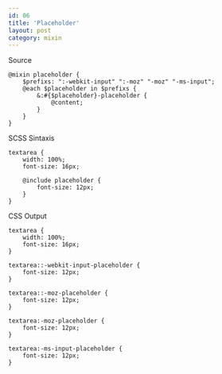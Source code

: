 ```yaml
---
id: 06
title: 'Placeholder'
layout: post
category: mixin
---
```


Source

    @mixin placeholder {
        $prefixs: ":-webkit-input" ":-moz" "-moz" "-ms-input";
        @each $placeholder in $prefixs {
            &:#{$placeholder}-placeholder {
                @content;
            }
        }
    }

SCSS Sintaxis

    textarea {
        width: 100%;
        font-size: 16px;

        @include placeholder {
            font-size: 12px;
        }
    }

CSS Output

    textarea {
        width: 100%;
        font-size: 16px;
    }

    textarea::-webkit-input-placeholder {
        font-size: 12px;
    }

    textarea::-moz-placeholder {
        font-size: 12px;
    }

    textarea:-moz-placeholder {
        font-size: 12px;
    }

    textarea:-ms-input-placeholder {
        font-size: 12px;
    }

